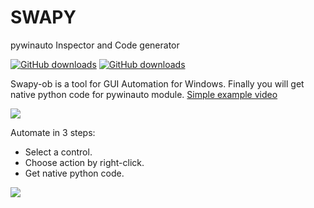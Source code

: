 # SWAPY
pywinauto Inspector and Code generator

[![GitHub downloads](https://img.shields.io/github/downloads/pywinauto/SWAPY/0.4.6/swapy32bit.exe.svg)](https://github.com/pywinauto/SWAPY/releases/download/0.4.6/swapy32bit.exe) [![GitHub downloads](https://img.shields.io/github/downloads/pywinauto/SWAPY/0.4.6/swapy64bit.exe.svg)](https://github.com/pywinauto/SWAPY/releases/download/0.4.6/swapy64bit.exe)

Swapy-ob is a tool for GUI Automation for Windows. Finally you will get native python code for pywinauto module. [Simple example video](https://youtu.be/xaMFHOq_Hls)

![](http://swapy.googlecode.com/files/swapy.JPG)

Automate in 3 steps:
* Select a control.
* Choose action by right-click.
* Get native python code. 

![](http://swapy.googlecode.com/files/steps.jpg)
